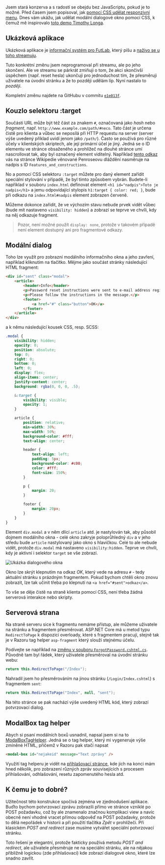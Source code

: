 <!-- dcterms:title = Modální dialog čistě pomocí CSS -->
<!-- dcterms:abstract = Jsem stará konzerva a s radostí se obejdu bez JavaScriptu, pokud je to možné. Před časem jsem popisoval, jak pomocí CSS udělat responzivní menu. Dnes vám ukážu, jak udělat modální dialogové okno pomocí CSS. -->
<!-- dcterms:creator = Michal Altair Valášek -->
<!-- x4w:pictureUrl = /perex-pictures/20201117-css-modal.png -->
<!-- x4w:pictureWidth = 150 -->
<!-- x4w:pictureHeight = 150 -->
<!-- x4w:coverUrl = /cover-pictures/20200512-taghelpers.png -->
<!-- x4w:category = IT -->
<!-- dcterms:date = 2020-11-17 -->

Jsem stará konzerva a s radostí se obejdu bez JavaScriptu, pokud je to možné. Před časem jsem popisoval, jak [pomocí CSS udělat responzivní menu](/2020/01/scss-menu). Dnes vám ukážu, jak udělat modální dialogové okno pomocí CSS, k čemuž mě inspirovalo [toto demo Timothy Longa](https://codepen.io/timothylong/pen/HhAer).

## Ukázková aplikace

Ukázková aplikace je [informační systém pro FutLab](https://github.com/ridercz/FutLabIS), který píšu a [naživo se u toho streamuju](https://www.youtube.com/playlist?list=PLoOpAe_g1x4IxYK9A8aT0To60DF6IHTFl).

Tuto konkrétní změnu jsem neprogramoval při streamu, ale po jeho skončení. Ale ve streamu se párkrát zmiňuji o tom, že akci skončivší úspěchem (např. reset hesla) ukončuji pro jednoduchost tím, že přesměruji uživatele na úvodní stránku a že to později udělám líp. Nyní nastalo to _později_.

Kompletní změnu najdete na GitHubu v commitu [`e1e013f`](https://github.com/ridercz/FutLabIS/commit/e1e013fe7573848c13712d97ffdd6b0d93ea08f7).

## Kouzlo selektoru :target

Součástí URL může být též část za znakem `#`, označovaná jako _hash_ nebo _fragment_, např. `http://www.example.com/path/#neco`. Tato část je určena čistě pro klienta a vůbec se neposílá při HTTP requestu na server (server výše uvedený příklad uvidí jenom jako `/path/`). Často se používá pro různé účely v klientských skriptech, ale její primární účel je jiný. Jedná se o ID elementu ve stránce obsaženého a prohlížeč na dlouhé stránce umí nascrollovat tak, aby byl označený element viditelný. Například [tento odkaz](https://en.wikipedia.org/wiki/Penrose_tiling#Features_and_constructions) vás na stránce Wikipedie věnované Penroseovu dláždění nasměruje na nadpis s ID `Features_and_constructions`.

No a pomocí CSS selektoru `:target` můžete pro daný element zařídit speciální stylování v případě, že byl tímto způsobem vybrán. Budete-li například v souboru `index.html` definovat element `<h1 id="nadpis">Toto je nadpis</h1>` a jemu odpovídající stylopis `h1:target { color: red; }`, bude při odkazu na `index.html#nadpis` element zobrazen červeně.

Můžeme dokonce zařídit, že ve výchozím stavu nebude prvek vidět vůbec (bude mít nastaveno `visibility: hidden`) a zobrazí se teprve ve chvíli, kdy na něj odkazuje fragment.

> Pozor, není možné použít `display: none`, protože v takovém případě není element dostupný ani pro fragmentové odkazy.

## Modální dialog

Toho lze využít pro zobrazní modálního informačního okna a jeho zavření, například kliknutím na tlačítko. Mějme jako součást stránky následující HTML fragment:

```html
<div id="sent" class="modal">
    <article>
        <header>Info</header>
        <p>Password reset instructions were sent to e-mail address registered for this account.</p>
        <p>Please follow the instructions in the message.</p>
        <footer>
            <a href="#" class="button">OK</a>
        </footer>
    </article>
</div>
```

a k němu následující kousek CSS, resp. SCSS:

```scss
.modal {
    visibility: hidden;
    opacity: 0;
    position: absolute;
    top: 0;
    right: 0;
    bottom: 0;
    left: 0;
    display: flex;
    align-items: center;
    justify-content: center;
    background: rgba(0, 0, 0, .5);

    &:target {
        visibility: visible;
        opacity: 1;
    }

    article {
        position: relative;
        min-width: 30%;
        max-width: 50%;
        background-color: #fff;
        text-align: center;

        header {
            text-align: left;
            padding: 5px;
            background-color: #c00;
            color: #fff;
            font-size: 150%;
        }

        p {
            margin: 20;
        }

        footer {
            margin: 20px;
        }
    }
}
```

Element `div.modal` a v něm dlící `article` atd. je nastylován tak, aby působil dojmem modálního okna - celé okno zakryje poloprůhledný `div` a v jeho středu bude `article` nastylovaný jako okno s hlavičkou. Celé to ale nebude vidět, protože `div.modal` má nastaveno `visibility:hidden`. Teprve ve chvíli, kdy je aktivní i selektor `target` se vše zobrazí. 

![Ukázka dialogového okna](https://www.cdn.altairis.cz/Blog/2020/20201117-css-modal.png)

Okno lze skrýt klepnutím na odkaz _OK_, který vede na adresu `#` - tedy aktuální stránku s prázdným fragmentem. Pokud bychom chtěli okno znovu zobrazit, lze tak učinit třeba po klepnutí na `<a href="#sent">odkaz</a>`.

To vše se děje čistě na straně klienta pomocí CSS, není třeba žádná serverová interakce nebo skripty.

## Serverová strana

Na straně serveru sice k fragmentu nemáme přístup, ale můžeme uživatele na stránku a fragmentem přesměrovat. ASP.NET Core má u metod typu `RedirectToPage` k dispozici overloady, které s fragmentem pracují, stejně tak je v Razoru tag helper `asp-fragment` který slouží stejnému účelu.

Podívejte se například na [změnu v souboru `ForgotPassword.cshtml.cs`](https://github.com/ridercz/FutLabIS/commit/e1e013fe7573848c13712d97ffdd6b0d93ea08f7#diff-9bf1856ac4acfe88a8c6e88bf489d34b1b621b593848764b03cee42f877dac5a). Původně tam byl řádek, který uživatele přesměroval na úvodní stránku webu:

```csharp
return this.RedirectToPage("/Index");
```

Nahradil jsem ho přesměrováním na jinou stránku (`/Login/Index.cshtml`) s fragmentem `sent`:

```csharp
return this.RedirectToPage("Index", null, "sent");
```

Na této stránce se pak nachází výše uvedený HTML kód, který zobrazí potvrzovací dialog.

## ModalBox tag helper

Abych si psaní modálních boxů usnadnil, napsal jsem si na to [ModalBoxTagHelper](https://github.com/ridercz/ReP/blob/master/Altairis.ReP.Web/TagHelpers/ModalBoxTagHelper.cs). Jedná se o tag helper, který mi vygeneruje výše zmíněné HTML, přičemž v Razoru pak stačí napsat

```html
<modal-box id="nejakeid" message="Text zprávy" />
```

Využití tag helperu je vidět na [přihlašovací stránce](https://github.com/ridercz/ReP/blob/master/Altairis.ReP.Web/Pages/Login/Index.cshtml), kde jich na konci mám hned několik, pro zobrazení různých zpráv souvisejících s procesem přihlašování, odhlašování, resetu zapomenutého hesla atd.

## K čemu je to dobré?

Užitečnost této konstrukce spočívá zejména ve zjednodušení aplikace. Buďto bychom potvrzovací zprávu zobrazili přímo ve stránce vzniklé po POST požadavku, což by ale znamenalo značnou komplikaci view a navíc obecně není vhodné vracet přímou odpověď na POST požadavky, protože to dělá nepořádek v historii a při použití tlačítka _Zpět_ v prohlížeči. Při klasickém _POST and redirect_ zase musíme vytvářet speciální potvrzovací stránku.

Toto řešení je elegantní, protože fakticky používá metodu _POST and redirect_, ale uživatele přesměruje ne na speciální stránku, ale na nějakou přibližně logickou (zde přihlašovací) kde zobrazí dialogové okno, které lze snadno zavřít.